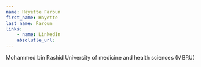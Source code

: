 ```yaml
---
name: Hayette Faroun
first_name: Hayette
last_name: Faroun
links:
	- name: LinkedIn
	absolutle_url:
---
```

Mohammed bin Rashid University of medicine and health sciences (MBRU)
